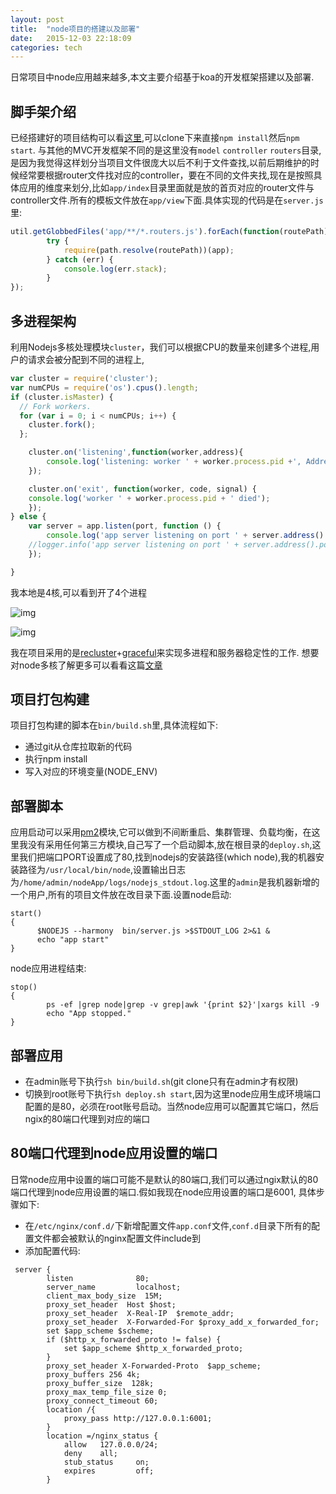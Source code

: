 ```yaml
---
layout: post
title:  "node项目的搭建以及部署"
date:   2015-12-03 22:18:09
categories: tech
---
```


日常项目中node应用越来越多,本文主要介绍基于koa的开发框架搭建以及部署.

## 脚手架介绍
已经搭建好的项目结构可以看[这里](https://github.com/blueforest/nodeApp),可以clone下来直接`npm install`然后`npm start`.
与其他的MVC开发框架不同的是这里没有`model` `controller` `routers`目录,是因为我觉得这样划分当项目文件很庞大以后不利于文件查找,以前后期维护的时候经常要根据router文件找对应的controller，要在不同的文件夹找,现在是按照具体应用的维度来划分,比如`app/index`目录里面就是放的首页对应的router文件与controller文件.所有的模板文件放在`app/view`下面.具体实现的代码是在`server.js`里:

``` javascript
util.getGlobbedFiles('app/**/*.routers.js').forEach(function(routePath) {
		try {
			require(path.resolve(routePath))(app);
		} catch (err) {
			console.log(err.stack);
		}
});

```

## 多进程架构
利用Nodejs多核处理模块`cluster`，我们可以根据CPU的数量来创建多个进程,用户的请求会被分配到不同的进程上,

```javascript
var cluster = require('cluster');
var numCPUs = require('os').cpus().length;
if (cluster.isMaster) {
  // Fork workers.
  for (var i = 0; i < numCPUs; i++) {
    cluster.fork();
  };

    cluster.on('listening',function(worker,address){
        console.log('listening: worker ' + worker.process.pid +', Address: '+address.address+":"+address.port);
    });

    cluster.on('exit', function(worker, code, signal) {
    console.log('worker ' + worker.process.pid + ' died');
    });
} else {
    var server = app.listen(port, function () {
        console.log('app server listening on port ' + server.address().port)
    //logger.info('app server listening on port ' + server.address().port);
    });

}
```
我本地是4核,可以看到开了4个进程

![img](http://gtms02.alicdn.com/tps/i2/TB1zURiKVXXXXXYaXXXg6PaMXXX-364-106.png)

![img](http://gtms03.alicdn.com/tps/i3/TB1hpdLKVXXXXbBXXXXJoejGXXX-908-163.png)

我在项目采用的是[recluster](https://github.com/doxout/recluster)+[graceful](https://github.com/node-modules/graceful)来实现多进程和服务器稳定性的工作.
想要对node多核了解更多可以看看这篇[文章](http://hao.jser.com/archive/7011/)

## 项目打包构建
项目打包构建的脚本在`bin/build.sh`里,具体流程如下:

- 通过git从仓库拉取新的代码
- 执行npm install
- 写入对应的环境变量(NODE_ENV)

## 部署脚本
应用启动可以采用[pm2](https://github.com/Unitech/pm2)模块,它可以做到不间断重启、集群管理、负载均衡，在这里我没有采用任何第三方模块,自己写了一个启动脚本,放在根目录的`deploy.sh`,这里我们把端口PORT设置成了80,找到nodejs的安装路径(which node),我的机器安装路径为`/usr/local/bin/node`,设置输出日志为`/home/admin/nodeApp/logs/nodejs_stdout.log`.这里的`admin`是我机器新增的一个用户,所有的项目文件放在改目录下面.设置node启动:

```
start()
{
      $NODEJS --harmony  bin/server.js >$STDOUT_LOG 2>&1 &
      echo "app start"
}
```
node应用进程结束:

```
stop()
{
        ps -ef |grep node|grep -v grep|awk '{print $2}'|xargs kill -9
        echo "App stopped."
}

```

## 部署应用
- 在admin账号下执行`sh bin/build.sh`(git clone只有在admin才有权限)
- 切换到root账号下执行`sh deploy.sh start`,因为这里node应用生成环境端口配置的是80，必须在root账号启动。当然node应用可以配置其它端口，然后ngix的80端口代理到对应的端口

## 80端口代理到node应用设置的端口
日常node应用中设置的端口可能不是默认的80端口,我们可以通过ngix默认的80端口代理到node应用设置的端口.假如我现在node应用设置的端口是6001, 具体步骤如下:
- 在`/etc/nginx/conf.d/`下新增配置文件`app.conf`文件,`conf.d`目录下所有的配置文件都会被默认的nginx配置文件include到
- 添加配置代码:

```
 server {
        listen              80;
        server_name         localhost;
        client_max_body_size  15M;
        proxy_set_header  Host $host;
        proxy_set_header  X-Real-IP  $remote_addr;
        proxy_set_header  X-Forwarded-For $proxy_add_x_forwarded_for;
        set $app_scheme $scheme;
        if ($http_x_forwarded_proto != false) {
            set $app_scheme $http_x_forwarded_proto;
        }
        proxy_set_header X-Forwarded-Proto  $app_scheme;
        proxy_buffers 256 4k;
        proxy_buffer_size  128k;
        proxy_max_temp_file_size 0;
        proxy_connect_timeout 60;
        location /{
            proxy_pass http://127.0.0.1:6001;
        }
        location =/nginx_status {
            allow   127.0.0.0/24;
            deny    all;
            stub_status     on;
            expires         off;
        }


